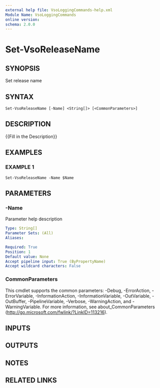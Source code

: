 ```yaml
---
external help file: VsoLoggingCommands-help.xml
Module Name: VsoLoggingCommands
online version:
schema: 2.0.0
---
```


# Set-VsoReleaseName

## SYNOPSIS
Set release name

## SYNTAX

```
Set-VsoReleaseName [-Name] <String[]> [<CommonParameters>]
```

## DESCRIPTION
{{Fill in the Description}}

## EXAMPLES

### EXAMPLE 1
```
Set-VsoReleaseName -Name $Name
```

## PARAMETERS

### -Name
Parameter help description

```yaml
Type: String[]
Parameter Sets: (All)
Aliases:

Required: True
Position: 1
Default value: None
Accept pipeline input: True (ByPropertyName)
Accept wildcard characters: False
```

### CommonParameters
This cmdlet supports the common parameters: -Debug, -ErrorAction, -ErrorVariable, -InformationAction, -InformationVariable, -OutVariable, -OutBuffer, -PipelineVariable, -Verbose, -WarningAction, and -WarningVariable. For more information, see about_CommonParameters (http://go.microsoft.com/fwlink/?LinkID=113216).

## INPUTS

## OUTPUTS

## NOTES

## RELATED LINKS
